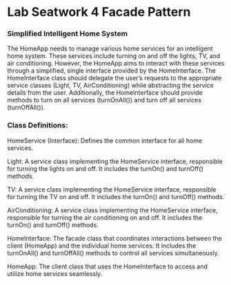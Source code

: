 # Lab Seatwork 4 Facade Pattern

### Simplified Intelligent Home System

The HomeApp needs to manage various home services for an intelligent home system. These services include turning on and off the lights, TV, and air conditioning. However, the HomeApp aims to interact with these services through a simplified, single interface provided by the HomeInterface. The HomeInterface class should delegate the user’s requests to the appropriate service classes (Light, TV, AirConditioning) while abstracting the service details from the user. Additionally, the HomeInterface should provide methods to turn on all services (turnOnAll()) and turn off all services (turnOffAll()).

### Class Definitions:

HomeService (Interface): Defines the common interface for all home services.

Light: A service class implementing the HomeService interface, responsible for turning the lights on and off. It includes the turnOn() and turnOff() methods.

TV: A service class implementing the HomeService interface, responsible for turning the TV on and off. It includes the turnOn() and turnOff() methods.

AirConditioning: A service class implementing the HomeService interface, responsible for turning the air conditioning on and off. It includes the turnOn() and turnOff() methods.

HomeInterface: The facade class that coordinates interactions between the client (HomeApp) and the individual home services. It includes the turnOnAll() and turnOffAll() methods to control all services simultaneously.

HomeApp: The client class that uses the HomeInterface to access and utilize home services seamlessly.